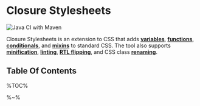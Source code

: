 # Closure Stylesheets

![Java CI with Maven](https://github.com/artdecocode/closure-stylesheets-java/workflows/Java%20CI%20with%20Maven/badge.svg)

Closure Stylesheets is an extension to CSS that adds
**[variables](#variables)**, **[functions](#functions)**,
**[conditionals](#conditionals)**, and **[mixins](#mixins)** to standard
CSS. The tool also supports **[minification](#minification)**,
**[linting](#linting)**, **[RTL flipping](#rtl-flipping)**, and CSS class
**[renaming](#renaming)**.

## Table Of Contents

%TOC%

%~%
